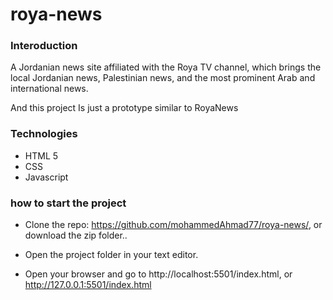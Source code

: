 # roya-news


### Interoduction
A Jordanian news site affiliated with the Roya TV channel, which brings the local Jordanian news, Palestinian news, and the most prominent Arab and international news.

And this project Is just a prototype similar to RoyaNews

### Technologies

- HTML 5
- CSS
- Javascript

### how to start the project
- Clone the repo: https://github.com/mohammedAhmad77/roya-news/,
or download the zip folder..

- Open the project folder in your text editor. 
- Open your browser and go to http://localhost:5501/index.html, or http://127.0.0.1:5501/index.html
